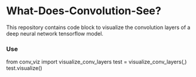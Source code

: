 # What-Does-Convolution-See?

This repository contains code block to visualize the convolution layers of a deep neural network tensorflow model.

### Use
from conv_viz import visualize_conv_layers
test = visualize_conv_layers(<tensorflow model>,<test image path>)
test.visualize()
